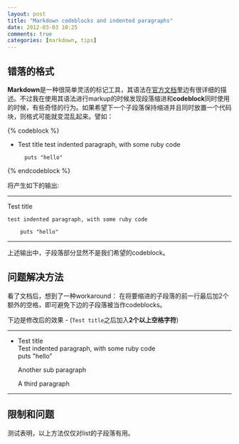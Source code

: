 ```yaml
---
layout: post
title: "Markdown codeblocks and indented paragraphs"
date: 2012-03-03 10:25
comments: true
categories: [markdown, tips]
---
```


## 错落的格式

**Markdown**是一种很简单灵活的标记工具，其语法在[官方文档](http://daringfireball.net/projects/markdown/syntax)里边有很详细的描述。不过我在使用其语法进行markup的时候发现段落缩进和**codeblock**同时使用的时候，有些奇怪的行为。如果希望下一个子段落保持缩进并且同时放置一个代码块，则格式可能就变混乱起来。譬如：

{% codeblock %}
- Test title
    test indented paragraph, with some ruby code
        
        puts "hello"
{% endcodeblock %}

将产生如下的输出:

------------------
Test title

    test indented paragraph, with some ruby code
        
        puts "hello"
------------------

<!--more-->
上述输出中，子段落部分显然不是我们希望的codeblock。

## 问题解决方法
看了文档后，想到了一种workaround： 在将要缩进的子段落的前一行最后加2个额外的空格，即可避免下边的子段落被当作codeblocks。

下边是修改后的效果 - (`Test title`之后加入**2个以上空格字符**)  

------------------
- Test title  
    Test indented paragraph, with some ruby code  
        puts "hello"

    Another sub paragraph  

    A third paragraph
------------------

## 限制和问题

测试表明，以上方法仅仅对list的子段落有用。
